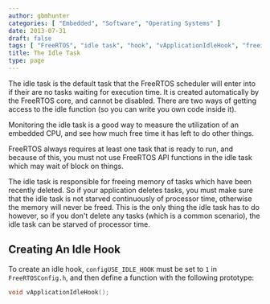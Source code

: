 ```yaml
---
author: gbmhunter
categories: [ "Embedded", "Software", "Operating Systems" ]
date: 2013-07-31
draft: false
tags: [ "FreeRTOS", "idle task", "hook", "vApplicationIdleHook", "freeing memory" ]
title: The Idle Task
type: page
---
```


The idle task is the default task that the FreeRTOS scheduler will enter into if their are no tasks waiting for execution time. It is created automatically by the FreeRTOS core, and cannot be disabled. There are two ways of getting access to the idle function (so you can write you own code inside it).

Monitoring the idle task is a good way to measure the utilization of an embedded CPU, and see how much free time it has left to do other things.

FreeRTOS always requires at least one task that is ready to run, and because of this, you must not use FreeRTOS API functions in the idle task which may wait of block on things.

The idle task is responsible for freeing memory of tasks which have been recently deleted. So if your application deletes tasks, you must make sure that the idle task is not starved continuously of processor time, otherwise the memory will never be freed. This is the only thing the idle task has to do however, so if you don't delete any tasks (which is a common scenario), the idle task can be starved of processor time.

## Creating An Idle Hook

To create an idle hook, `configUSE_IDLE_HOOK` must be set to `1` in `FreeRTOSConfig.h`, and then define a function with the following prototype:

```c
void vApplicationIdleHook();
```